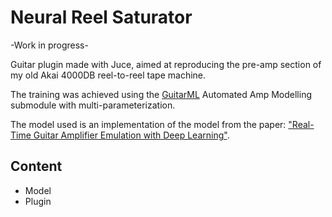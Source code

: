 # Neural Reel Saturator
-Work in progress-

Guitar plugin made with Juce, aimed at reproducing the pre-amp section of my old Akai 4000DB reel-to-reel tape machine.

The training was achieved using the [GuitarML](https://github.com/GuitarML/Automated-GuitarAmpModelling) Automated Amp Modelling submodule with multi-parameterization.

The model used is an implementation of the model from the paper: ["Real-Time Guitar Amplifier Emulation with Deep Learning"](https://www.mdpi.com/2076-3417/10/3/766/htm).

## Content

- Model
- Plugin